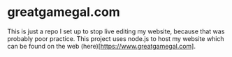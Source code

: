 # greatgamegal.com
This is just a repo I set up to stop live editing my website, because that was probably poor practice.
This project uses node.js to host my website which can be found on the web (here)[https://www.greatgamegal.com].